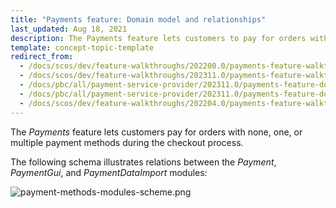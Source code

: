 ```yaml
---
title: "Payments feature: Domain model and relationships"
last_updated: Aug 18, 2021
description: The Payments feature lets customers to pay for orders with none, one, or multiple payment methods during the checkout process.
template: concept-topic-template
redirect_from:
  - /docs/scos/dev/feature-walkthroughs/202200.0/payments-feature-walkthrough.html
  - /docs/scos/dev/feature-walkthroughs/202311.0/payments-feature-walkthrough.html
  - /docs/pbc/all/payment-service-provider/202311.0/payments-feature-domain-model-and-relationships.html
  - /docs/pbc/all/payment-service-provider/202311.0/payments-feature-domain-model-and-relationships.html
  - /docs/scos/dev/feature-walkthroughs/202204.0/payments-feature-walkthrough.html
---
```


The *Payments* feature lets customers pay for orders with none, one, or multiple payment methods during the checkout process.

The following schema illustrates relations between the *Payment*, *PaymentGui*, and *PaymentDataImport* modules:

<div class="width-100">

![payment-methods-modules-scheme.png](https://spryker.s3.eu-central-1.amazonaws.com/docs/Features/Payment/Payment+Methods+Overview/payment-methods-modules-scheme.png)

</div>
